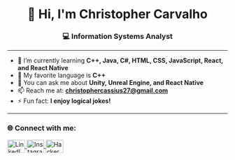 <h1 align="center">👋 Hi, I'm Christopher Carvalho</h1>
<h3 align="center">💻 Information Systems Analyst</h3>

---

- 🌱 I’m currently learning **C++, Java, C#, HTML, CSS, JavaScript, React, and React Native**  
- 🧠 My favorite language is **C++**  
- 💬 You can ask me about **Unity, Unreal Engine, and React Native**  
- 📫 Reach me at: **christophercassius27@gmail.com**  
- ⚡ Fun fact: **I enjoy logical jokes!**

---

<h3 align="left">🌐 Connect with me:</h3>
<p align="left">
  <a href="https://linkedin.com/in/christophercarvalho" target="_blank">
    <img align="center" src="https://raw.githubusercontent.com/rahuldkjain/github-profile-readme-generator/master/src/images/icons/Social/linked-in-alt.svg" alt="LinkedIn: christophercarvalho" height="30" width="40" />
  </a>
  <a href="https://instagram.com/christophercassius" target="_blank">
    <img align="center" src="https://raw.githubusercontent.com/rahuldkjain/github-profile-readme-generator/master/src/images/icons/Social/instagram.svg" alt="Instagram: christophercassius" height="30" width="40" />
  </a>
  <a href="https://www.hackerrank.com/christophercass1" target="_blank">
    <img align="center" src="https://raw.githubusercontent.com/rahuldkjain/github-profile-readme-generator/master/src/images/icons/Social/hackerrank.svg" alt="HackerRank: christophercass1" height="30" width="40" />
  </a>
</p>
